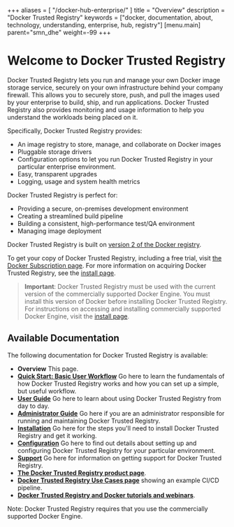 
+++
aliases = [ "/docker-hub-enterprise/" ]
title = "Overview"
description = "Docker Trusted Registry"
keywords = ["docker, documentation, about, technology, understanding, enterprise, hub,  registry"]
[menu.main]
parent="smn_dhe"
weight=-99
+++

# Welcome to Docker Trusted Registry

Docker Trusted Registry  lets you run and manage your own Docker image
storage service, securely on your own infrastructure behind your company
firewall. This allows you to securely store, push, and pull the images used by
your enterprise to build, ship, and run applications. Docker Trusted Registry also provides
monitoring and usage information to help you understand the workloads being
placed on it.

Specifically, Docker Trusted Registry provides:

* An image registry to store, manage, and collaborate on Docker images
* Pluggable storage drivers
* Configuration options to let you run Docker Trusted Registry in your particular enterprise
environment.
* Easy, transparent upgrades
* Logging, usage and system health metrics

Docker Trusted Registry is perfect for:

* Providing a secure, on-premises development environment
* Creating a streamlined build pipeline
* Building a consistent, high-performance test/QA environment
* Managing image deployment

Docker Trusted Registry is built on [version 2 of the Docker registry](https://github.com/docker/distribution).

To get your copy of Docker Trusted Registry, including a free trial, visit [the Docker Subscription page](https://hub.docker.com/enterprise/). For more information on acquiring Docker Trusted Registry, see the [install page](/docker-trusted-registry/install/).

>   **Important**: Docker Trusted Registry must be used with the current version of the commercially
>   supported Docker Engine. You must install this version of Docker before
>   installing Docker Trusted Registry. For instructions on accessing and installing commercially
>   supported Docker Engine, visit the [install page](/docker-trusted-registry/install#download-the-commercially-supported-docker-engine-installation-script).

## Available Documentation

The following documentation for Docker Trusted Registry is available:

* **Overview** This page.
* [**Quick Start: Basic User Workflow**](quick-start.md) Go here to learn the
fundamentals of how Docker Trusted Registry works and how you can set up a simple, but useful
workflow.
* [**User Guide**](userguide.md) Go here to learn about using Docker Trusted Registry from day to
day.
* [**Administrator Guide**](adminguide.md) Go here if you are an administrator
responsible for running and maintaining Docker Trusted Registry.
* [**Installation**](/docker-trusted-registry/install/) Go here for the steps you'll need to install
Docker Trusted Registry and get it working.
* [**Configuration**](configuration.md) Go here to find out details about
setting up and configuring Docker Trusted Registry for your particular environment.
* [**Support**](/docker-trusted-registry/install/) Go here for information on getting support for Docker Trusted Registry.
* [**The Docker Trusted Registry product page**](https://www.docker.com/docker-trusted-registry).
* [**Docker Trusted Registry Use Cases page**](https://www.docker.com/products/use-cases) showing an example CI/CD pipeline.
* [**Docker Trusted Registry and Docker tutorials and webinars**](https://www.docker.com/products/resources).

Note: Docker Trusted Registry requires that you use the commercially supported Docker Engine.
